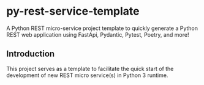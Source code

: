 # py-rest-service-template
A Python REST micro-service project template to quickly generate a Python REST web application using FastApi, Pydantic, Pytest, Poetry, and more!


## Introduction  
  
This project serves as a template to facilitate the quick start of
the development of new REST micro service(s) in Python 3 runtime. 


